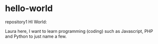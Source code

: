 # hello-world
repository1
HI World:

Laura here, I want to learn programming (coding) such as Javascript, PHP and Python to just name a few.
